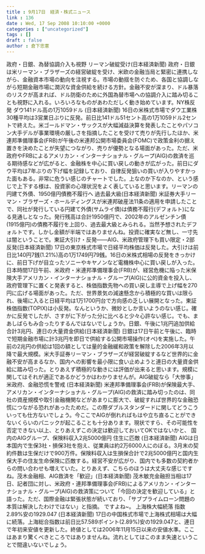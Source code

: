 ```yaml
---
title : 9月17日　経済・株式ニュース
link : 136
date : Wed, 17 Sep 2008 10:10:00 +0000
categories : ["uncategorized"]
tags : []
draft : false
author : 倉下忠憲
---
```


政府・日銀、為替協調介入も視野 リーマン破綻受け(日本経済新聞) 政府・日銀は米リーマン・ブラザーズの経営破綻を受け、米欧の金融当局と緊密に連携しながら、金融資本市場の動向を注視する。市場の動揺を防ぐため、各国と協調しながら短期金融市場に潤沢な資金供給を続ける方針。金融不安が深まり、ドル暴落のリスクが高まれば、ドル防衛のために外国為替市場への協調介入に踏み切ることも視野に入れる。いろいろなものがあわただしく動き始めています。NY株反発 ダウ141ドル高の1万1059ドル (日本経済新聞) 16日の米株式市場でダウ工業株30種平均は3営業日ぶりに反発。前日比141ドル51セント高の1万1059ドル2セントで終えた。米ゴールドマン・サックスが大幅減益決算を発表したことやパソコン大手デルが事業環境の厳しさを指摘したことを受けて売りが先行したほか、米連邦準備理事会(FRB)が午後の米連邦公開市場委員会(FOMC)で政策金利の据え置きを決めたことが失望につながり、売りが優勢となる場面があった。ただ、米政府やFRBによるアメリカン・インターナショナル・グループ(AIG)の救済を巡る期待感などが広がると、金融株を中心に買い戻しの動きが広がった。前日にダウ平均は7年ぶりの下げ幅を記録しており、自律反発狙いの買いが入りやすかった面もある。非常に危うい感じのチャートでした。上なのか下なのか、という感じで上下する様は、投資家の心理状況をよく表していると思います。リーマンの円建て外債、1950億円債務不履行へ 過去最大級(日本経済新聞) 米証券大手リーマン・ブラザーズ・ホールディングスが米連邦破産法11条の適用を申請したことで、同社が発行している円建て外債(サムライ債)は債務不履行(デフォルト)になる見通しとなった。発行残高は合計1950億円で、2002年のアルゼンチン債(1915億円)の債務不履行を上回り、過去最大級とみられる。当然予想されたデフォルトです。しかし金額が半端ではありませんね。投資に確実など無し、一寸先は闇ということで。東証大引け・反発——AIG、米政府管理下も買い限定・2部反発(日本経済新聞) 17日の東京株式市場で日経平均株価は反発した。大引けは前日比140円7銭(1.21%)高の1万1749円79銭。16日の米株式相場の反発をきっかけに、前日下げが目立ったソニーやキヤノンなど電機株中心に買い戻しが入った。日本時間17日午前、米政府・米連邦準備理事会(FRB)が、経営危機に陥った米保険大手アメリカン・インターナショナル・グループ(AIG)に公的資金を投入し、政府管理下に置くと発表すると、株価指数先物への買い戻し主導で上げ幅を270円に広げる場面があった。ただ、世界景気の減速懸念から積極的な買いは限られ、後場に入ると日経平均は1万1700円台で方向感の乏しい展開となった。東証株価指数(TOPIX)は小反発。なんというか、微妙としか言いようのない感じ。確かに反発でしたが、さすがに下がった分に比べると少々心許ない感じ。でも、まあしばらもみ合ったりするんではないでしょうか。日銀、午後に1兆円追加供給 合計3兆円、連日の大量資金供給(日本経済新聞) 日銀は17日午前と午後に、臨時で短期金融市場に計3兆円を即日で供給する公開市場操作(オペ)を実施した。午前の2兆円の供給は1回の額としては量的金融緩和政策を解除した2006年3月以降で最大規模。米大手証券リーマン・ブラザーズが経営破綻するなど世界的に金融不安が高まるなか、国内への影響を最小限に食い止めようと連日の大量資金供給に踏み切った。とりあえず積極的な動きには評価が出来ると思います。規模に関してはそれが適正であるかどうかはわかりませんが。AIG破綻なら「大惨事」 米政府、金融恐慌を警戒 (日本経済新聞) 米連邦準備理事会(FRB)が保険最大手、アメリカン・インターナショナル・グループ(AIG)の救済に踏み切ったのは、同社の資産規模や取引金融機関などがあまりに膨大で、破綻すれば世界的な金融恐慌につながる恐れがあったためだ。この際ダブルスタンダードに関してどうこういっても仕方ないでしょう。今ここでAIGが倒れればもはや立ち直ることができないくらいのパニックが起こることも十分あります。現状ですら、その可能性を否定できない以上、とりあえずこの決定は歓迎しておいてOKではないかと、 国内のAIGグループ、保険料収入2兆5000億円 住生に匹敵 (日本経済新聞) AIGは日本国内で生保3社・損保3社を抱え、従業員は約2万6000人にのぼる。3月末の契約件数は生保だけで900万件。保険料収入は生損保合計で2兆5000億円と国内生保大手の住友生命保険に匹敵する。経営不安が広がり、国内でも多数の契約者からの問い合わせも増えていた。とりあえず、こちらのほうは大丈夫な感じですね。茂木金融相、AIG救済を「歓迎」(日本経済新聞) 茂木敏充金融担当相は17日、記者団に対し、米政府・連邦準備理事会(FRB)によるアメリカン・インターナショナル・グループ(AIG)の救済策について「今回の決定を歓迎している」と語った。ただ、国際金融は緊張状態が続いており、「サブプライムローン問題の本質は解決したわけではない」と指摘。 ですよね~。 上海株大幅続落 指数2.89%安の1929.047 (日本経済新聞) 17日の中国株式市場で上海株式相場は大幅に続落。上海総合指数は前日比57.589ポイント(2.89%)安の1929.047と、連日で年初来安値を更新した。終値としては2006年11月15日以来の安値水準。ここはあまり驚くべきところではありませんね。流れとしてはこのまま失速ということで間違いないでしょう。
